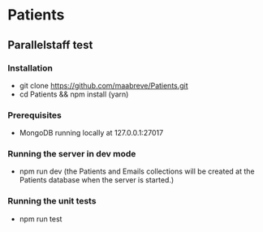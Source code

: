 # Patients
## Parallelstaff test

### Installation
- git clone https://github.com/maabreve/Patients.git
- cd Patients && npm install (yarn)

### Prerequisites
- MongoDB running locally at 127.0.0.1:27017

### Running the server in dev mode
- npm run dev (the Patients and Emails collections will be created at the Patients database when the server is started.)

### Running the unit tests
- npm run test